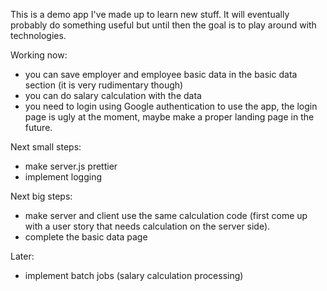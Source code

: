 This is a demo app I've made up to learn new stuff. It will eventually probably do something useful but until then the goal is to play around with technologies.

Working now:
 - you can save employer and employee basic data in the basic data section (it is very rudimentary though)
 - you can do salary calculation with the data
 - you need to login using Google authentication to use the app, the login page is ugly at the moment, maybe make a proper landing page in the future.

Next small steps:
 - make server.js prettier
 - implement logging

Next big steps:
 - make server and client use the same calculation code (first come up with a user story that needs calculation on the server side).
 - complete the basic data page

Later:
 - implement batch jobs (salary calculation processing)